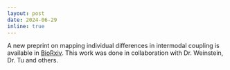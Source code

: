 ```yaml
---
layout: post
date: 2024-06-29
inline: true
---
```


A new preprint on mapping individual differences in intermodal coupling is available in [BioRxiv](https://doi.org/10.1101/2024.06.26.600817). This work was done in collaboration with Dr. Weinstein, Dr. Tu and others.
